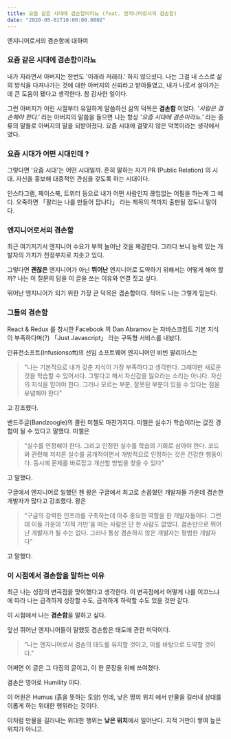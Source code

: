 ```yaml
---
title: 요즘 같은 시대에 겸손함이라뇨 (feat. 엔지니어로서의 겸손함)
date: "2020-05-01T10:00:00.000Z"
---
```


엔지니어로서의 겸손함에 대하여

<!-- more -->

### 요즘 같은 시대에 겸손함이라뇨

내가 자라면서 아버지는 한번도 '이래라 저래라.' 하지 않으셨다.
나는 그걸 내 스스로 삶의 방식을 다져나가는 것에 대한 아버지의 신뢰라고 받아들였고, 내가 나로서 살아가는데
큰 도움이 됐다고 생각한다. 참 감사한 일이다.


그런 아버지가 어린 시절부터 유일하게 말씀하신 삶의 덕목은 **겸손함** 이었다. *'사람은 겸손해야 한다.'* 라는 
아버지의 말씀을 들으면 나는 항상 *'요즘 시대에 겸손이라뇨.'* 라는 종류의 말들로 아버지의 말을 되받아쳤다. 요즘 시대에 걸맞지 않은
덕목이라는 생각에서였다.


### 요즘 시대가 어떤 시대인데 ?

그렇다면 '요즘 시대'는 어떤 시대일까. 흔히 말하는 자기 PR (Public Relation) 의 시대.
자신을 홍보해 대중적인 관심을 갖도록 하는 시대이다.
 
 인스타그램, 페이스북, 트위터 등으로 내가 어떤 사람인지 끊임없는
어필을 하는게 그 예다. 오죽하면 「팔리는 나를 만들어 팝니다」 라는 제목의 책까지 출판될 정도니 말이다.


### 엔지니어로서의 겸손함

최근 여기저기서 엔지니어 수요가 부쩍 늘어난 것을 체감한다. 그러다 보니 능력 있는 개발자의 가치가 천정부지로 치솟고 있다.

그렇다면 **괜찮은** 엔지니어가 아닌 **뛰어난** 엔지니어로 도약하기 위해서는 어떻게 해야 할까?
나는 이 질문의 답을 이 글을 쓰는 이유와 연결 짓고 싶다.

뛰어난 엔지니어가 되기 위한 가장 큰 덕목은 겸손함이다. 적어도 나는 그렇게 믿는다.


### 그들의 겸손함

React & Redux 를 창시한 Facebook 의 Dan Abramov 는 자바스크립트 기본 지식이 부족하다며(?)  「Just Javascript」 라는 
구독형 서비스를 내놨다.

인퓨전소프트(Infusionsoft)의 선임 소프트웨어 엔지니어인 비빈 팔리아스는 


> "나는 기본적으로 내가 갖춘 지식이 가장 부족하다고 생각한다. 
그래야만 새로운 것을 학습할 수 있어서다. 그렇다고 해서 자신감을 잃으라는 소리는 아니다. 
자신의 지식을 믿어야 한다. 그러나 모르는 부분, 잘못된 부분이 있을 수 있다는 점을 유념해야 한다"


고 강조했다.

밴드주글(Bandzoogle)의 콜린 미첼도 마찬가지다. 
미첼은 실수가 학습이라는 값진 경험이 될 수 있다고 말했다. 
미첼은 

> "실수를 인정해야 한다. 그리고 인정한 실수를 학습의 기회로 삼아야 한다. 
  코드와 관련해 저지른 실수를 공개적이면서 개방적으로 인정하는 것은 건강한 행동이다. 동시에 문제를 바로잡고 개선할 방법을 찾을 수 있다"

고 말했다.

구글에서 엔지니어로 일했던 첸 왕은 구글에서 최고로 손꼽혔던 개발자들 가운데 겸손한 개발자가 많다고 강조했다. 
왕은 

> "구글의 강력한 인프라를 구축하는데 아주 중요한 역할을 한 개발자들이다.
   그런데 이들 가운데 '지적 거만'을 떠는 사람은 단 한 사람도 없었다.
   겸손만으로 뛰어난 개발자가 될 수는 없다.
   그러나 통상 겸손하지 않은 개발자는 평범한 개발자다"
 
고 말했다.


### 이 시점에서 겸손함을 말하는 이유

최근 나는 성장의 변곡점을 맞이했다고 생각한다. 이 변곡점에서 어떻게 나를 이끄느냐에 따라 나는 급격하게 성장할 수도, 급격하게 하락할 수도 있을 것만 같다.


이 시점에서 나는 **겸손함**을 말하고 싶다.

앞선 뛰어난 엔지니어들이 말했듯 겸손함은 태도에 관한 미덕이다.

> "나는 엔지니어로서 겸손의 태도를 유지할 것이고, 이를 바탕으로 도약할 것이다."
 
어쩌면 이 글은 그 다짐의 글이고, 이 한 문장을 위해 쓰여졌다.


겸손은 영어로 Humility 이다. 

이 어원은 Humus (흙을 뜻하는 토양) 인데,
낮은 땅의 위치 에서 만물을 길러내 상대를 이롭게 하는 위대한 행위라는 것이다.

이처럼 만물을 길러내는 위대한 행위는 **낮은 위치**에서 일어난다. 지적 거만이 쌓여 높은 위치가 아니고.


